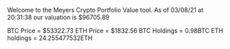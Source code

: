 Welcome to the Meyers Crypto Portfolio Value tool. 
As of 03/08/21 at 20:31:38 our valuation is $96705.89 

BTC Price = $53322.73
 ETH Price = $1832.56
BTC Holdings = 0.98BTC
 ETH holdings = 24.255477532ETH 
